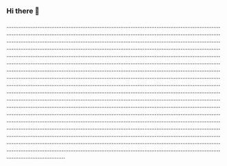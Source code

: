 ### Hi there 👋

..........................................................................................................................................................................................................................................................................................................................................................................................................................................................................................................................................................................................................................................................................................................................................................................................................................................................................................................................................................................................................................................................................................................................................................................................................................................................................................................................................................................................................................................................................................................................................................................................................................................................................................................................................................................................................................................................................................................................................................................................................................................................................................................................................................................................................................................................................................................................................................